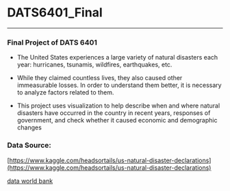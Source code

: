 # DATS6401_Final

---

### Final Project of DATS 6401


* The United States experiences a large variety of natural disasters each year: hurricanes, tsunamis, wildfires, earthquakes, etc.

* While they claimed countless lives, they also caused other immeasurable losses. In order to understand them better, it is necessary to analyze factors related to them.

* This project uses visualization to help describe when and where natural disasters have occurred in the country in recent years, responses of government, and check whether it caused economic and demographic changes


### Data Source:

[https://www.kaggle.com/headsortails/us-natural-disaster-declarations](https://www.kaggle.com/headsortails/us-natural-disaster-declarations)

[data world bank](https://data.worldbank.org/)
